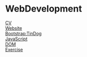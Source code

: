 # WebDevelopment
 
<!-- [CV](Html-Personal Site/index.html).
[This text links to gfg](https://write.geeksforgeeks.org/). -->
[CV](Html-Personal_Site/)
\
[Website](CSS-My_Site/)
\
[Bootstrap:TinDog](Bootstap-MySite/)
\
[JavaScript](Javascript/) 
\
[DOM](DOM/)
\
[Exercise](Excercise_1/)
